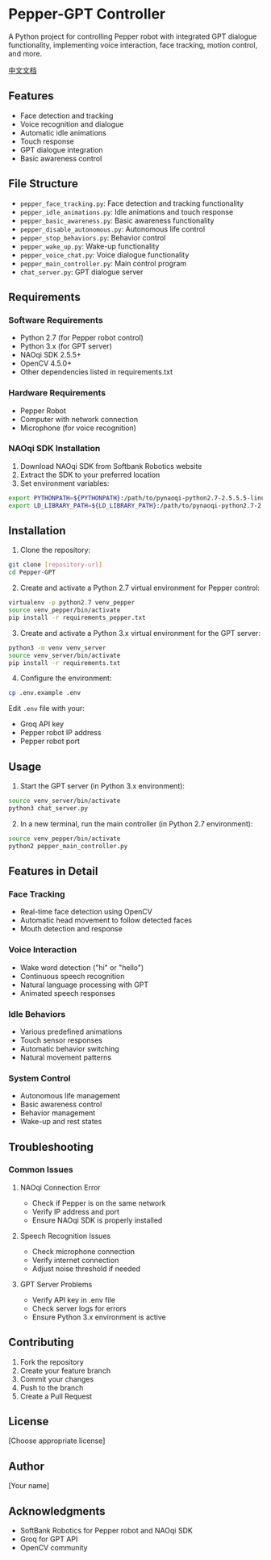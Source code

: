 # Pepper-GPT Controller

A Python project for controlling Pepper robot with integrated GPT dialogue functionality, implementing voice interaction, face tracking, motion control, and more.

[中文文档](README_CN.md)

## Features

- Face detection and tracking
- Voice recognition and dialogue
- Automatic idle animations
- Touch response
- GPT dialogue integration
- Basic awareness control

## File Structure

- `pepper_face_tracking.py`: Face detection and tracking functionality
- `pepper_idle_animations.py`: Idle animations and touch response
- `pepper_basic_awareness.py`: Basic awareness functionality
- `pepper_disable_autonomous.py`: Autonomous life control
- `pepper_stop_behaviors.py`: Behavior control
- `pepper_wake_up.py`: Wake-up functionality
- `pepper_voice_chat.py`: Voice dialogue functionality
- `pepper_main_controller.py`: Main control program
- `chat_server.py`: GPT dialogue server

## Requirements

### Software Requirements
- Python 2.7 (for Pepper robot control)
- Python 3.x (for GPT server)
- NAOqi SDK 2.5.5+
- OpenCV 4.5.0+
- Other dependencies listed in requirements.txt

### Hardware Requirements
- Pepper Robot
- Computer with network connection
- Microphone (for voice recognition)

### NAOqi SDK Installation
1. Download NAOqi SDK from Softbank Robotics website
2. Extract the SDK to your preferred location
3. Set environment variables:
```bash
export PYTHONPATH=${PYTHONPATH}:/path/to/pynaoqi-python2.7-2.5.5.5-linux64/lib/python2.7/site-packages
export LD_LIBRARY_PATH=${LD_LIBRARY_PATH}:/path/to/pynaoqi-python2.7-2.5.5.5-linux64/lib
```

## Installation

1. Clone the repository:
```bash
git clone [repository-url]
cd Pepper-GPT
```

2. Create and activate a Python 2.7 virtual environment for Pepper control:
```bash
virtualenv -p python2.7 venv_pepper
source venv_pepper/bin/activate
pip install -r requirements_pepper.txt
```

3. Create and activate a Python 3.x virtual environment for the GPT server:
```bash
python3 -m venv venv_server
source venv_server/bin/activate
pip install -r requirements.txt
```

4. Configure the environment:
```bash
cp .env.example .env
```
Edit `.env` file with your:
- Groq API key
- Pepper robot IP address
- Pepper robot port

## Usage

1. Start the GPT server (in Python 3.x environment):
```bash
source venv_server/bin/activate
python3 chat_server.py
```

2. In a new terminal, run the main controller (in Python 2.7 environment):
```bash
source venv_pepper/bin/activate
python2 pepper_main_controller.py
```

## Features in Detail

### Face Tracking
- Real-time face detection using OpenCV
- Automatic head movement to follow detected faces
- Mouth detection and response

### Voice Interaction
- Wake word detection ("hi" or "hello")
- Continuous speech recognition
- Natural language processing with GPT
- Animated speech responses

### Idle Behaviors
- Various predefined animations
- Touch sensor responses
- Automatic behavior switching
- Natural movement patterns

### System Control
- Autonomous life management
- Basic awareness control
- Behavior management
- Wake-up and rest states

## Troubleshooting

### Common Issues
1. NAOqi Connection Error
   - Check if Pepper is on the same network
   - Verify IP address and port
   - Ensure NAOqi SDK is properly installed

2. Speech Recognition Issues
   - Check microphone connection
   - Verify internet connection
   - Adjust noise threshold if needed

3. GPT Server Problems
   - Verify API key in .env file
   - Check server logs for errors
   - Ensure Python 3.x environment is active

## Contributing

1. Fork the repository
2. Create your feature branch
3. Commit your changes
4. Push to the branch
5. Create a Pull Request

## License

[Choose appropriate license]

## Author

[Your name]

## Acknowledgments

- SoftBank Robotics for Pepper robot and NAOqi SDK
- Groq for GPT API
- OpenCV community
